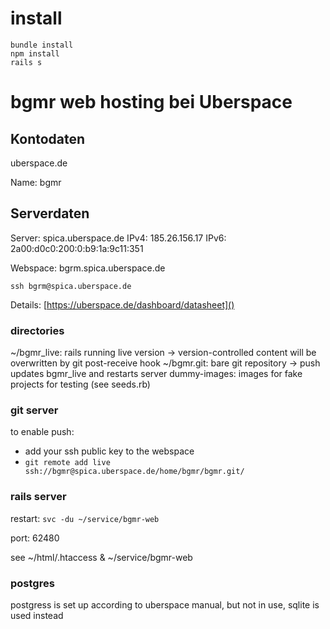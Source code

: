 # install

````
bundle install
npm install
rails s
````

# bgmr web hosting bei Uberspace

## Kontodaten

uberspace.de

Name: bgmr

## Serverdaten

Server: spica.uberspace.de
IPv4: 185.26.156.17
IPv6: 2a00:d0c0:200:0:b9:1a:9c11:351

Webspace: bgrm.spica.uberspace.de

`ssh bgrm@spica.uberspace.de`

Details: [https://uberspace.de/dashboard/datasheet]()

### directories

~/bgmr_live: rails running live version -> version-controlled content will be overwritten by git post-receive hook
~/bgmr.git: bare git repository -> push updates bgmr_live and restarts server
dummy-images: images for fake projects for testing (see seeds.rb)

### git server

to enable push:
- add your ssh public key to the webspace
- `git remote add live ssh://bgmr@spica.uberspace.de/home/bgmr/bgmr.git/`

### rails server

restart: `svc -du ~/service/bgmr-web`

port: 62480

see ~/html/.htaccess & ~/service/bgmr-web

### postgres

postgress is set up according to uberspace manual, but not in use, sqlite is used instead